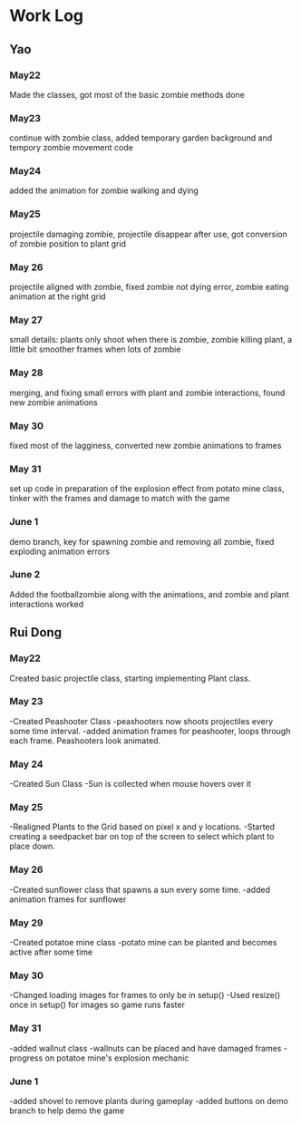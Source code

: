 # Work Log

## Yao 
### May22
Made the classes, got most of the basic zombie methods done
### May23
continue with zombie class, added temporary garden background and tempory zombie movement code
### May24
added the animation for zombie walking and dying
### May25
projectile damaging zombie, projectile disappear after use, got conversion of zombie position to plant grid
### May 26
projectile aligned with zombie, fixed zombie not dying error, zombie eating animation at the right grid
### May 27
small details: plants only shoot when there is zombie, zombie killing plant, a little bit smoother frames when lots of zombie
### May 28
merging, and fixing small errors with plant and zombie interactions, found new zombie animations
### May 30
fixed most of the lagginess, converted new zombie animations to frames
### May 31
set up code in preparation of the explosion effect from potato mine class, tinker with the frames and damage to match with the game
### June 1
demo branch, key for spawning zombie and removing all zombie, fixed exploding animation errors
### June 2
Added the footballzombie along with the animations, and zombie and plant interactions worked
## Rui Dong

### May22

Created basic projectile class, starting implementing Plant class.

### May 23

-Created Peashooter Class
-peashooters now shoots projectiles every some time interval.
-added animation frames for peashooter, loops through each frame. Peashooters look animated.
### May 24
-Created Sun Class
-Sun is collected when mouse hovers over it
### May 25
-Realigned Plants to the Grid based on pixel x and y locations. 
-Started creating a seedpacket bar on top of the screen to select which plant to place down.
### May 26
-Created sunflower class that spawns a sun every some time.
-added animation frames for sunflower
### May 29
-Created potatoe mine class
-potato mine can be planted and becomes active after some time
### May 30
-Changed loading images for frames to only be in setup()
-Used resize() once in setup() for images so game runs faster
### May 31
-added wallnut class
-wallnuts can be placed and have damaged frames
-progress on potatoe mine's explosion mechanic
### June 1
-added shovel to remove plants during gameplay
-added buttons on demo branch to help demo the game
